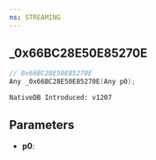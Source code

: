 ```yaml
---
ns: STREAMING
---
```

## _0x66BC28E50E85270E

```c
// 0x66BC28E50E85270E
Any _0x66BC28E50E85270E(Any p0);
```

```
NativeDB Introduced: v1207
```

## Parameters
* **p0**:
